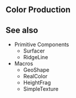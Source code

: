 ## Color Production

## See also
- Primitive Components
    - Surfacer
    - RidgeLine
- Macros
    - GeoShape
    - RealColor
    - HeightFrag
    - SimpleTexture